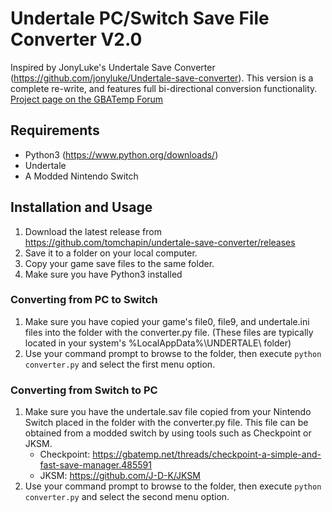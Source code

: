 # Undertale PC/Switch Save File Converter V2.0
Inspired by JonyLuke's Undertale Save Converter (https://github.com/jonyluke/Undertale-save-converter).
This version is a complete re-write, and features full bi-directional conversion functionality.
[Project page on the GBATemp Forum](https://gbatemp.net/threads/undertale-save-game-converter-v2-with-full-bi-directional-pc-switch-conversion-ability.542897/)

## Requirements
- Python3 (https://www.python.org/downloads/)
- Undertale
- A Modded Nintendo Switch

## Installation and Usage
1. Download the latest release from https://github.com/tomchapin/undertale-save-converter/releases
2. Save it to a folder on your local computer.
3. Copy your game save files to the same folder.
4. Make sure you have Python3 installed

### Converting from PC to Switch
1. Make sure you have copied your game's file0, file9, and undertale.ini files into the folder with the converter.py file.
   (These files are typically located in your system's %LocalAppData%\UNDERTALE\ folder)
2. Use your command prompt to browse to the folder, then execute `python converter.py` and select the first menu option.

### Converting from Switch to PC
1. Make sure you have the undertale.sav file copied from your Nintendo Switch placed in the folder with the converter.py file.
   This file can be obtained from a modded switch by using tools such as Checkpoint or JKSM.
   - Checkpoint: https://gbatemp.net/threads/checkpoint-a-simple-and-fast-save-manager.485591
   - JKSM: https://github.com/J-D-K/JKSM
2. Use your command prompt to browse to the folder, then execute `python converter.py` and select the second menu option.
